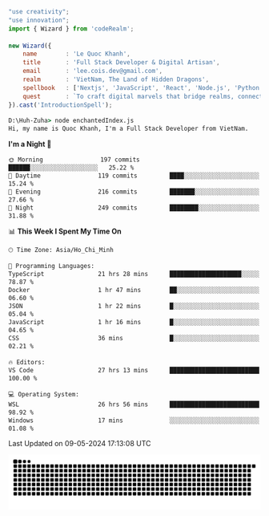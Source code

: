 <!--x axis divider-->

```js 
"use creativity";
"use innovation";
import { Wizard } from 'codeRealm';

new Wizard({
    name        : 'Le Quoc Khanh',
    title       : 'Full Stack Developer & Digital Artisan',
    email       : 'lee.cois.dev@gmail.com',
    realm       : 'VietNam, The Land of Hidden Dragons',
    spellbook   : ['Nextjs', 'JavaScript', 'React', 'Node.js', 'Python', 'Django', 'Cloud Services'],
    quest       : `To craft digital marvels that bridge realms, connect cultures, and bring imagination to life.`,
}).cast('IntroductionSpell');
```

```cmd
D:\Huh-Zuha> node enchantedIndex.js
Hi, my name is Quoc Khanh, I'm a Full Stack Developer from VietNam.
```
<!--START_SECTION:waka-->
**I'm a Night 🦉** 

```text
🌞 Morning                197 commits         ██████░░░░░░░░░░░░░░░░░░░   25.22 % 
🌆 Daytime                119 commits         ████░░░░░░░░░░░░░░░░░░░░░   15.24 % 
🌃 Evening                216 commits         ███████░░░░░░░░░░░░░░░░░░   27.66 % 
🌙 Night                  249 commits         ████████░░░░░░░░░░░░░░░░░   31.88 % 
```


📊 **This Week I Spent My Time On** 

```text
🕑︎ Time Zone: Asia/Ho_Chi_Minh

💬 Programming Languages: 
TypeScript               21 hrs 28 mins      ████████████████████░░░░░   78.87 % 
Docker                   1 hr 47 mins        ██░░░░░░░░░░░░░░░░░░░░░░░   06.60 % 
JSON                     1 hr 22 mins        █░░░░░░░░░░░░░░░░░░░░░░░░   05.04 % 
JavaScript               1 hr 16 mins        █░░░░░░░░░░░░░░░░░░░░░░░░   04.65 % 
CSS                      36 mins             █░░░░░░░░░░░░░░░░░░░░░░░░   02.21 % 

🔥 Editors: 
VS Code                  27 hrs 13 mins      █████████████████████████   100.00 % 

💻 Operating System: 
WSL                      26 hrs 56 mins      █████████████████████████   98.92 % 
Windows                  17 mins             ░░░░░░░░░░░░░░░░░░░░░░░░░   01.08 % 
```


 Last Updated on 09-05-2024 17:13:08 UTC
<!--END_SECTION:waka-->
<picture>
  <source media="(prefers-color-scheme: dark)" srcset="https://raw.githubusercontent.com/leecois/leecois/output/github-contribution-grid-snake-dark.svg">
  <source media="(prefers-color-scheme: light)" srcset="https://raw.githubusercontent.com/leecois/leecois/output/github-contribution-grid-snake.svg">
  <img alt="github contribution grid snake animation" src="https://raw.githubusercontent.com/leecois/leecois/output/github-contribution-grid-snake.svg">
</picture>
